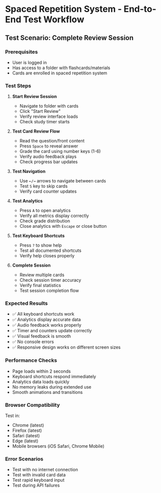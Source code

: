 # Spaced Repetition System - End-to-End Test Workflow

## Test Scenario: Complete Review Session

### Prerequisites
- User is logged in
- Has access to a folder with flashcards/materials
- Cards are enrolled in spaced repetition system

### Test Steps

1. **Start Review Session**
   - Navigate to folder with cards
   - Click "Start Review"
   - Verify review interface loads
   - Check study timer starts

2. **Test Card Review Flow**
   - Read the question/front content
   - Press `Space` to reveal answer
   - Grade the card using number keys (1-6)
   - Verify audio feedback plays
   - Check progress bar updates

3. **Test Navigation**
   - Use `←/→` arrows to navigate between cards
   - Test `S` key to skip cards
   - Verify card counter updates

4. **Test Analytics**
   - Press `A` to open analytics
   - Verify all metrics display correctly
   - Check grade distribution
   - Close analytics with `Escape` or close button

5. **Test Keyboard Shortcuts**
   - Press `?` to show help
   - Test all documented shortcuts
   - Verify help closes properly

6. **Complete Session**
   - Review multiple cards
   - Check session timer accuracy
   - Verify final statistics
   - Test session completion flow

### Expected Results
- ✅ All keyboard shortcuts work
- ✅ Analytics display accurate data
- ✅ Audio feedback works properly
- ✅ Timer and counters update correctly
- ✅ Visual feedback is smooth
- ✅ No console errors
- ✅ Responsive design works on different screen sizes

### Performance Checks
- Page loads within 2 seconds
- Keyboard shortcuts respond immediately
- Analytics data loads quickly
- No memory leaks during extended use
- Smooth animations and transitions

### Browser Compatibility
Test in:
- Chrome (latest)
- Firefox (latest)
- Safari (latest)
- Edge (latest)
- Mobile browsers (iOS Safari, Chrome Mobile)

### Error Scenarios
- Test with no internet connection
- Test with invalid card data
- Test rapid keyboard input
- Test during API failures
